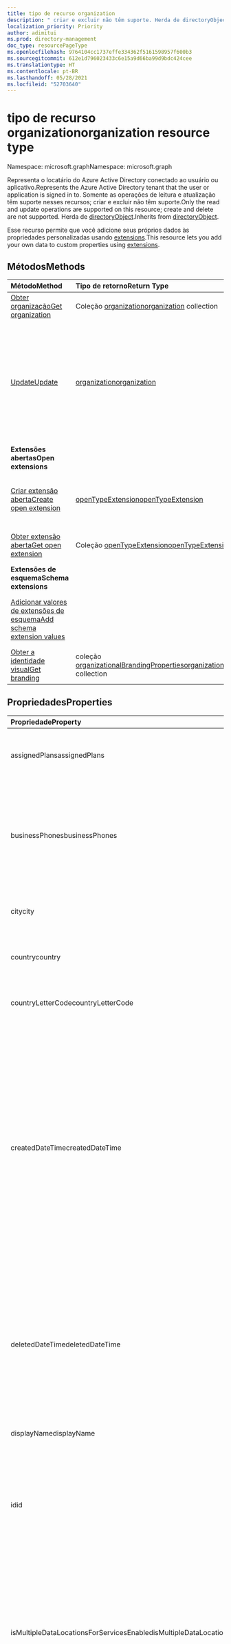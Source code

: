 ```yaml
---
title: tipo de recurso organization
description: " criar e excluir não têm suporte. Herda de directoryObject."
localization_priority: Priority
author: adimitui
ms.prod: directory-management
doc_type: resourcePageType
ms.openlocfilehash: 9764104cc1737effe334362f5161598957f600b3
ms.sourcegitcommit: 612e1d796023433c6e15a9d66ba99d9bdc424cee
ms.translationtype: HT
ms.contentlocale: pt-BR
ms.lasthandoff: 05/28/2021
ms.locfileid: "52703640"
---
```

# <a name="organization-resource-type"></a><span data-ttu-id="50afc-104">tipo de recurso organization</span><span class="sxs-lookup"><span data-stu-id="50afc-104">organization resource type</span></span>

<span data-ttu-id="50afc-105">Namespace: microsoft.graph</span><span class="sxs-lookup"><span data-stu-id="50afc-105">Namespace: microsoft.graph</span></span>

<span data-ttu-id="50afc-106">Representa o locatário do Azure Active Directory conectado ao usuário ou aplicativo.</span><span class="sxs-lookup"><span data-stu-id="50afc-106">Represents the Azure Active Directory tenant that the user or application is signed in to.</span></span> <span data-ttu-id="50afc-107">Somente as operações de leitura e atualização têm suporte nesses recursos; criar e excluir não têm suporte.</span><span class="sxs-lookup"><span data-stu-id="50afc-107">Only the read and update operations are supported on this resource; create and delete are not supported.</span></span> <span data-ttu-id="50afc-108">Herda de [directoryObject](directoryobject.md).</span><span class="sxs-lookup"><span data-stu-id="50afc-108">Inherits from [directoryObject](directoryobject.md).</span></span>

<span data-ttu-id="50afc-109">Esse recurso permite que você adicione seus próprios dados às propriedades personalizadas usando [extensions](/graph/extensibility-overview).</span><span class="sxs-lookup"><span data-stu-id="50afc-109">This resource lets you add your own data to custom properties using [extensions](/graph/extensibility-overview).</span></span>

## <a name="methods"></a><span data-ttu-id="50afc-110">Métodos</span><span class="sxs-lookup"><span data-stu-id="50afc-110">Methods</span></span>

| <span data-ttu-id="50afc-111">Método</span><span class="sxs-lookup"><span data-stu-id="50afc-111">Method</span></span>       | <span data-ttu-id="50afc-112">Tipo de retorno</span><span class="sxs-lookup"><span data-stu-id="50afc-112">Return Type</span></span>  |<span data-ttu-id="50afc-113">Descrição</span><span class="sxs-lookup"><span data-stu-id="50afc-113">Description</span></span>|
|:---------------|:--------|:----------|
|[<span data-ttu-id="50afc-114">Obter organização</span><span class="sxs-lookup"><span data-stu-id="50afc-114">Get organization</span></span>](../api/organization-get.md) | <span data-ttu-id="50afc-115">Coleção [organization](organization.md)</span><span class="sxs-lookup"><span data-stu-id="50afc-115">[organization](organization.md) collection</span></span>|<span data-ttu-id="50afc-116">Leia as propriedades e as relações do objeto de organização.</span><span class="sxs-lookup"><span data-stu-id="50afc-116">Read properties and relationships of organization object.</span></span>|
|[<span data-ttu-id="50afc-117">Update</span><span class="sxs-lookup"><span data-stu-id="50afc-117">Update</span></span>](../api/organization-update.md) | [<span data-ttu-id="50afc-118">organization</span><span class="sxs-lookup"><span data-stu-id="50afc-118">organization</span></span>](organization.md)  |<span data-ttu-id="50afc-119">Atualize o objeto organization.</span><span class="sxs-lookup"><span data-stu-id="50afc-119">Update organization object.</span></span> <span data-ttu-id="50afc-120">As únicas propriedades que podem ser atualizadas são: **marketingNotificationMails**, **technicalNotificationMails**, **securityComplianceNotificationMails**, **securityComplianceNotificationPhones** e **privacyProfile**.</span><span class="sxs-lookup"><span data-stu-id="50afc-120">The only properties that can be updated are: **marketingNotificationMails**, **technicalNotificationMails**, **securityComplianceNotificationMails**, **securityComplianceNotificationPhones** and **privacyProfile**.</span></span> |
|<span data-ttu-id="50afc-121">**Extensões abertas**</span><span class="sxs-lookup"><span data-stu-id="50afc-121">**Open extensions**</span></span>| 
|[<span data-ttu-id="50afc-122">Criar extensão aberta</span><span class="sxs-lookup"><span data-stu-id="50afc-122">Create open extension</span></span>](../api/opentypeextension-post-opentypeextension.md) |[<span data-ttu-id="50afc-123">openTypeExtension</span><span class="sxs-lookup"><span data-stu-id="50afc-123">openTypeExtension</span></span>](opentypeextension.md)| <span data-ttu-id="50afc-124">Crie uma extensão aberta e adicione propriedades personalizadas a uma instância nova ou existente de um recurso.</span><span class="sxs-lookup"><span data-stu-id="50afc-124">Create an open extension and add custom properties to a new or existing resource.</span></span>|
|[<span data-ttu-id="50afc-125">Obter extensão aberta</span><span class="sxs-lookup"><span data-stu-id="50afc-125">Get open extension</span></span>](../api/opentypeextension-get.md) |<span data-ttu-id="50afc-126">Coleção [openTypeExtension](opentypeextension.md)</span><span class="sxs-lookup"><span data-stu-id="50afc-126">[openTypeExtension](opentypeextension.md) collection</span></span>| <span data-ttu-id="50afc-127">Obtenha uma extensão aberta identificada pelo nome da extensão.</span><span class="sxs-lookup"><span data-stu-id="50afc-127">Get an open extension identified by the extension name.</span></span>|
|<span data-ttu-id="50afc-128">**Extensões de esquema**</span><span class="sxs-lookup"><span data-stu-id="50afc-128">**Schema extensions**</span></span>| 
|[<span data-ttu-id="50afc-129">Adicionar valores de extensões de esquema</span><span class="sxs-lookup"><span data-stu-id="50afc-129">Add schema extension values</span></span>](/graph/extensibility-schema-groups) || <span data-ttu-id="50afc-130">Cria uma definição para a extensão de esquema e usa-a para adicionar dados digitados personalizados a um recurso.</span><span class="sxs-lookup"><span data-stu-id="50afc-130">Create a schema extension definition and then use it to add custom typed data to a resource.</span></span>|
| [<span data-ttu-id="50afc-131">Obter a identidade visual</span><span class="sxs-lookup"><span data-stu-id="50afc-131">Get branding</span></span>](../api/organizationalbrandingproperties-get.md) | <span data-ttu-id="50afc-132">coleção [organizationalBrandingProperties](organizationalbrandingproperties.md)</span><span class="sxs-lookup"><span data-stu-id="50afc-132">[organizationalBrandingProperties](organizationalbrandingproperties.md) collection</span></span> | <span data-ttu-id="50afc-133">Obtenha uma coleção de objetos organizationalBrandingProperties.</span><span class="sxs-lookup"><span data-stu-id="50afc-133">Get an organizationalBrandingProperties object collection.</span></span> |

## <a name="properties"></a><span data-ttu-id="50afc-134">Propriedades</span><span class="sxs-lookup"><span data-stu-id="50afc-134">Properties</span></span>

| <span data-ttu-id="50afc-135">Propriedade</span><span class="sxs-lookup"><span data-stu-id="50afc-135">Property</span></span> | <span data-ttu-id="50afc-136">Tipo</span><span class="sxs-lookup"><span data-stu-id="50afc-136">Type</span></span> | <span data-ttu-id="50afc-137">Descrição</span><span class="sxs-lookup"><span data-stu-id="50afc-137">Description</span></span> |
|:-------- |:---- |:----------- |
| <span data-ttu-id="50afc-138">assignedPlans</span><span class="sxs-lookup"><span data-stu-id="50afc-138">assignedPlans</span></span> | <span data-ttu-id="50afc-139">Coleção [assignedPlan](assignedplan.md)</span><span class="sxs-lookup"><span data-stu-id="50afc-139">[assignedPlan](assignedplan.md) collection</span></span> | <span data-ttu-id="50afc-p104">A coleção de planos de serviço associados ao locatário. Não anulável.</span><span class="sxs-lookup"><span data-stu-id="50afc-p104">The collection of service plans associated with the tenant. Not nullable.</span></span> |
| <span data-ttu-id="50afc-142">businessPhones</span><span class="sxs-lookup"><span data-stu-id="50afc-142">businessPhones</span></span> | <span data-ttu-id="50afc-143">Coleção de cadeias de caracteres</span><span class="sxs-lookup"><span data-stu-id="50afc-143">String collection</span></span> | <span data-ttu-id="50afc-p105">Número de telefone para a organização. Embora isso seja uma coleção de cadeias de caracteres, somente um número pode ser definido para essa propriedade.</span><span class="sxs-lookup"><span data-stu-id="50afc-p105">Telephone number for the organization. Although this is a string collection, only one number can be set for this property.</span></span> |
| <span data-ttu-id="50afc-146">city</span><span class="sxs-lookup"><span data-stu-id="50afc-146">city</span></span> | <span data-ttu-id="50afc-147">Cadeia de caracteres</span><span class="sxs-lookup"><span data-stu-id="50afc-147">String</span></span> | <span data-ttu-id="50afc-148">Nome da cidade do endereço da organização.</span><span class="sxs-lookup"><span data-stu-id="50afc-148">City name of the address for the organization.</span></span> |
| <span data-ttu-id="50afc-149">country</span><span class="sxs-lookup"><span data-stu-id="50afc-149">country</span></span> | <span data-ttu-id="50afc-150">Cadeia de caracteres</span><span class="sxs-lookup"><span data-stu-id="50afc-150">String</span></span> | <span data-ttu-id="50afc-151">Nome do país/região do endereço da organização.</span><span class="sxs-lookup"><span data-stu-id="50afc-151">Country/region name of the address for the organization.</span></span> |
| <span data-ttu-id="50afc-152">countryLetterCode</span><span class="sxs-lookup"><span data-stu-id="50afc-152">countryLetterCode</span></span> | <span data-ttu-id="50afc-153">Cadeia de caracteres</span><span class="sxs-lookup"><span data-stu-id="50afc-153">String</span></span> | <span data-ttu-id="50afc-154">Abreviação do país/região da organização.</span><span class="sxs-lookup"><span data-stu-id="50afc-154">Country/region abbreviation for the organization.</span></span> |
| <span data-ttu-id="50afc-155">createdDateTime</span><span class="sxs-lookup"><span data-stu-id="50afc-155">createdDateTime</span></span> | <span data-ttu-id="50afc-156">DateTimeOffset</span><span class="sxs-lookup"><span data-stu-id="50afc-156">DateTimeOffset</span></span> | <span data-ttu-id="50afc-157">Carimbo de hora de criação da organização.</span><span class="sxs-lookup"><span data-stu-id="50afc-157">Timestamp of when the organization was created.</span></span> <span data-ttu-id="50afc-158">Não é possível modificar o valor e ele é preenchido automaticamente quando a organização é criada.</span><span class="sxs-lookup"><span data-stu-id="50afc-158">The value cannot be modified and is automatically populated when the organization is created.</span></span> <span data-ttu-id="50afc-159">O tipo Timestamp representa informações de data e hora usando o formato ISO 8601 e está sempre no horário UTC.</span><span class="sxs-lookup"><span data-stu-id="50afc-159">The Timestamp type represents date and time information using ISO 8601 format and is always in UTC time.</span></span> <span data-ttu-id="50afc-160">Por exemplo, meia-noite UTC em 1 de janeiro de 2014 é `2014-01-01T00:00:00Z`.</span><span class="sxs-lookup"><span data-stu-id="50afc-160">For example, midnight UTC on Jan 1, 2014 is `2014-01-01T00:00:00Z`.</span></span> <span data-ttu-id="50afc-161">Somente leitura.</span><span class="sxs-lookup"><span data-stu-id="50afc-161">Read-only.</span></span> |
| <span data-ttu-id="50afc-162">deletedDateTime</span><span class="sxs-lookup"><span data-stu-id="50afc-162">deletedDateTime</span></span> | <span data-ttu-id="50afc-163">DateTimeOffset</span><span class="sxs-lookup"><span data-stu-id="50afc-163">DateTimeOffset</span></span> | <span data-ttu-id="50afc-164">Representa a data e a hora que o locatário do Azure AD foi excluído usando o formato ISO 8601 e está sempre no horário do UTC.</span><span class="sxs-lookup"><span data-stu-id="50afc-164">Represents date and time of when the Azure AD tenant was deleted using ISO 8601 format and is always in UTC time.</span></span> <span data-ttu-id="50afc-165">Por exemplo, meia-noite UTC em 1 de janeiro de 2014 é `2014-01-01T00:00:00Z`.</span><span class="sxs-lookup"><span data-stu-id="50afc-165">For example, midnight UTC on Jan 1, 2014 is `2014-01-01T00:00:00Z`.</span></span> <span data-ttu-id="50afc-166">Somente leitura.</span><span class="sxs-lookup"><span data-stu-id="50afc-166">Read-only.</span></span> |
| <span data-ttu-id="50afc-167">displayName</span><span class="sxs-lookup"><span data-stu-id="50afc-167">displayName</span></span> | <span data-ttu-id="50afc-168">String</span><span class="sxs-lookup"><span data-stu-id="50afc-168">String</span></span> | <span data-ttu-id="50afc-169">O nome de exibição do locatário.</span><span class="sxs-lookup"><span data-stu-id="50afc-169">The display name for the tenant.</span></span> |
| <span data-ttu-id="50afc-170">id</span><span class="sxs-lookup"><span data-stu-id="50afc-170">id</span></span> | <span data-ttu-id="50afc-171">Cadeia de caracteres</span><span class="sxs-lookup"><span data-stu-id="50afc-171">String</span></span> | <span data-ttu-id="50afc-172">A ID do locatário, um identificador exclusivo que representa a organização (ou Locatário).</span><span class="sxs-lookup"><span data-stu-id="50afc-172">The tenant ID, a unique identifier representing the organization (or tenant).</span></span> <span data-ttu-id="50afc-173">Herdado de [directoryObject](directoryobject.md).</span><span class="sxs-lookup"><span data-stu-id="50afc-173">Inherited from [directoryObject](directoryobject.md).</span></span> <span data-ttu-id="50afc-174">Chave.</span><span class="sxs-lookup"><span data-stu-id="50afc-174">Key.</span></span> <span data-ttu-id="50afc-175">Não anulável.</span><span class="sxs-lookup"><span data-stu-id="50afc-175">Not nullable.</span></span> <span data-ttu-id="50afc-176">Somente leitura.</span><span class="sxs-lookup"><span data-stu-id="50afc-176">Read-only.</span></span> |
| <span data-ttu-id="50afc-177">isMultipleDataLocationsForServicesEnabled</span><span class="sxs-lookup"><span data-stu-id="50afc-177">isMultipleDataLocationsForServicesEnabled</span></span> | <span data-ttu-id="50afc-178">Boolean</span><span class="sxs-lookup"><span data-stu-id="50afc-178">Boolean</span></span> | <span data-ttu-id="50afc-179">`true` se a organização estiver habilitada para Multi-Geo; **fallse** se a organização não estiver habilitada para Multi-Geo; **null** (padrão).</span><span class="sxs-lookup"><span data-stu-id="50afc-179">`true` if organization is Multi-Geo enabled; **false** if organization is not Multi-Geo enabled; **null** (default).</span></span> <span data-ttu-id="50afc-180">Somente leitura.</span><span class="sxs-lookup"><span data-stu-id="50afc-180">Read-only.</span></span> <span data-ttu-id="50afc-181">Para saber mais, confira [OneDrive Online Multi-Geo](/sharepoint/dev/solution-guidance/multigeo-introduction).</span><span class="sxs-lookup"><span data-stu-id="50afc-181">For more information, see [OneDrive Online Multi-Geo](/sharepoint/dev/solution-guidance/multigeo-introduction).</span></span> |
| <span data-ttu-id="50afc-182">marketingNotificationEmails</span><span class="sxs-lookup"><span data-stu-id="50afc-182">marketingNotificationEmails</span></span> | <span data-ttu-id="50afc-183">Coleção de cadeias de caracteres</span><span class="sxs-lookup"><span data-stu-id="50afc-183">String collection</span></span> | <span data-ttu-id="50afc-184">Não anulável.</span><span class="sxs-lookup"><span data-stu-id="50afc-184">Not nullable.</span></span> |
| <span data-ttu-id="50afc-185">onPremisesLastSyncDateTime</span><span class="sxs-lookup"><span data-stu-id="50afc-185">onPremisesLastSyncDateTime</span></span> | <span data-ttu-id="50afc-186">DateTimeOffset</span><span class="sxs-lookup"><span data-stu-id="50afc-186">DateTimeOffset</span></span> | <span data-ttu-id="50afc-187">A hora e a data em que o locatário foi sincronizado pela última vez com o diretório no local.</span><span class="sxs-lookup"><span data-stu-id="50afc-187">The time and date at which the tenant was last synced with the on-premises directory.</span></span> <span data-ttu-id="50afc-188">O tipo Timestamp representa informações de data e hora usando o formato ISO 8601 e está sempre no horário UTC.</span><span class="sxs-lookup"><span data-stu-id="50afc-188">The Timestamp type represents date and time information using ISO 8601 format and is always in UTC time.</span></span> <span data-ttu-id="50afc-189">Por exemplo, meia-noite UTC em 1 de janeiro de 2014 é `2014-01-01T00:00:00Z`.</span><span class="sxs-lookup"><span data-stu-id="50afc-189">For example, midnight UTC on Jan 1, 2014 is `2014-01-01T00:00:00Z`.</span></span> <span data-ttu-id="50afc-190">Somente leitura.</span><span class="sxs-lookup"><span data-stu-id="50afc-190">Read-only.</span></span>|
| <span data-ttu-id="50afc-191">onPremisesSyncEnabled</span><span class="sxs-lookup"><span data-stu-id="50afc-191">onPremisesSyncEnabled</span></span> | <span data-ttu-id="50afc-192">Booliano</span><span class="sxs-lookup"><span data-stu-id="50afc-192">Boolean</span></span> | <span data-ttu-id="50afc-193">`true` se este objeto for sincronizado a partir de um diretório local; `false` se este objeto foi originalmente sincronizado de um diretório local, mas não está mais sincronizado.</span><span class="sxs-lookup"><span data-stu-id="50afc-193">`true` if this object is synced from an on-premises directory; `false` if this object was originally synced from an on-premises directory but is no longer synced.</span></span> <span data-ttu-id="50afc-194">Anulável.</span><span class="sxs-lookup"><span data-stu-id="50afc-194">Nullable.</span></span> <span data-ttu-id="50afc-195">`null` se este objeto nunca foi sincronizado de um diretório local (padrão).</span><span class="sxs-lookup"><span data-stu-id="50afc-195">`null` if this object has never been synced from an on-premises directory (default).</span></span> |
| <span data-ttu-id="50afc-196">postalCode</span><span class="sxs-lookup"><span data-stu-id="50afc-196">postalCode</span></span> | <span data-ttu-id="50afc-197">Cadeia de caracteres</span><span class="sxs-lookup"><span data-stu-id="50afc-197">String</span></span> | <span data-ttu-id="50afc-198">CEP do endereço da organização.</span><span class="sxs-lookup"><span data-stu-id="50afc-198">Postal code of the address for the organization.</span></span> |
| <span data-ttu-id="50afc-199">preferredLanguage</span><span class="sxs-lookup"><span data-stu-id="50afc-199">preferredLanguage</span></span> | <span data-ttu-id="50afc-200">String</span><span class="sxs-lookup"><span data-stu-id="50afc-200">String</span></span> | <span data-ttu-id="50afc-201">O idioma preferencial da organização.</span><span class="sxs-lookup"><span data-stu-id="50afc-201">The preferred language for the organization.</span></span> <span data-ttu-id="50afc-202">Deve seguir o Código ISO 639-1; por exemplo, `en`.</span><span class="sxs-lookup"><span data-stu-id="50afc-202">Should follow ISO 639-1 Code; for example, `en`.</span></span> |
| <span data-ttu-id="50afc-203">privacyProfile</span><span class="sxs-lookup"><span data-stu-id="50afc-203">privacyProfile</span></span> | [<span data-ttu-id="50afc-204">privacyProfile</span><span class="sxs-lookup"><span data-stu-id="50afc-204">privacyProfile</span></span>](privacyprofile.md) | <span data-ttu-id="50afc-205">O perfil de privacidade de uma organização.</span><span class="sxs-lookup"><span data-stu-id="50afc-205">The privacy profile of an organization.</span></span> |
| <span data-ttu-id="50afc-206">provisionedPlans</span><span class="sxs-lookup"><span data-stu-id="50afc-206">provisionedPlans</span></span> | <span data-ttu-id="50afc-207">Coleção [ProvisionedPlan](provisionedplan.md)</span><span class="sxs-lookup"><span data-stu-id="50afc-207">[ProvisionedPlan](provisionedplan.md) collection</span></span> | <span data-ttu-id="50afc-208">Não anulável.</span><span class="sxs-lookup"><span data-stu-id="50afc-208">Not nullable.</span></span> |
| <span data-ttu-id="50afc-209">securityComplianceNotificationMails</span><span class="sxs-lookup"><span data-stu-id="50afc-209">securityComplianceNotificationMails</span></span> | <span data-ttu-id="50afc-210">Coleção de cadeias de caracteres</span><span class="sxs-lookup"><span data-stu-id="50afc-210">String collection</span></span> ||
| <span data-ttu-id="50afc-211">securityComplianceNotificationPhones</span><span class="sxs-lookup"><span data-stu-id="50afc-211">securityComplianceNotificationPhones</span></span> | <span data-ttu-id="50afc-212">Coleção de cadeias de caracteres</span><span class="sxs-lookup"><span data-stu-id="50afc-212">String collection</span></span>||
| <span data-ttu-id="50afc-213">state</span><span class="sxs-lookup"><span data-stu-id="50afc-213">state</span></span> | <span data-ttu-id="50afc-214">Cadeia de caracteres</span><span class="sxs-lookup"><span data-stu-id="50afc-214">String</span></span> | <span data-ttu-id="50afc-215">Nome do estado do endereço da organização.</span><span class="sxs-lookup"><span data-stu-id="50afc-215">State name of the address for the organization.</span></span> |
| <span data-ttu-id="50afc-216">street</span><span class="sxs-lookup"><span data-stu-id="50afc-216">street</span></span> | <span data-ttu-id="50afc-217">Cadeia de caracteres</span><span class="sxs-lookup"><span data-stu-id="50afc-217">String</span></span> | <span data-ttu-id="50afc-218">Nome da rua do endereço da organização.</span><span class="sxs-lookup"><span data-stu-id="50afc-218">Street name of the address for organization.</span></span> |
| <span data-ttu-id="50afc-219">technicalNotificationMails</span><span class="sxs-lookup"><span data-stu-id="50afc-219">technicalNotificationMails</span></span> | <span data-ttu-id="50afc-220">Coleção de cadeias de caracteres</span><span class="sxs-lookup"><span data-stu-id="50afc-220">String collection</span></span> | <span data-ttu-id="50afc-221">Não anulável.</span><span class="sxs-lookup"><span data-stu-id="50afc-221">Not nullable.</span></span> |
| <span data-ttu-id="50afc-222">verifiedDomains</span><span class="sxs-lookup"><span data-stu-id="50afc-222">verifiedDomains</span></span> | <span data-ttu-id="50afc-223">Coleção [VerifiedDomain](verifieddomain.md)</span><span class="sxs-lookup"><span data-stu-id="50afc-223">[VerifiedDomain](verifieddomain.md) collection</span></span> | <span data-ttu-id="50afc-p113">A coleção de domínios associados a este locatário. Não anulável.</span><span class="sxs-lookup"><span data-stu-id="50afc-p113">The collection of domains associated with this tenant. Not nullable.</span></span> |

## <a name="relationships"></a><span data-ttu-id="50afc-226">Relações</span><span class="sxs-lookup"><span data-stu-id="50afc-226">Relationships</span></span>
| <span data-ttu-id="50afc-227">Relação</span><span class="sxs-lookup"><span data-stu-id="50afc-227">Relationship</span></span> | <span data-ttu-id="50afc-228">Tipo</span><span class="sxs-lookup"><span data-stu-id="50afc-228">Type</span></span>   |<span data-ttu-id="50afc-229">Descrição</span><span class="sxs-lookup"><span data-stu-id="50afc-229">Description</span></span>|
|:---------------|:--------|:----------|
|<span data-ttu-id="50afc-230">certificateBasedAuthConfiguration</span><span class="sxs-lookup"><span data-stu-id="50afc-230">certificateBasedAuthConfiguration</span></span>|<span data-ttu-id="50afc-231">coleção [certificateBasedAuthConfiguration](certificatebasedauthconfiguration.md)</span><span class="sxs-lookup"><span data-stu-id="50afc-231">[certificateBasedAuthConfiguration](certificatebasedauthconfiguration.md) collection</span></span>| <span data-ttu-id="50afc-232">Propriedade de navegação para gerenciar a configuração de autenticação baseada em certificado.</span><span class="sxs-lookup"><span data-stu-id="50afc-232">Navigation property to manage certificate-based authentication configuration.</span></span> <span data-ttu-id="50afc-233">Somente uma única instância de certificateBasedAuthConfiguration pode ser criada na coleção.</span><span class="sxs-lookup"><span data-stu-id="50afc-233">Only a single instance of certificateBasedAuthConfiguration can be created in the collection.</span></span>  |
|<span data-ttu-id="50afc-234">extensions</span><span class="sxs-lookup"><span data-stu-id="50afc-234">extensions</span></span>|<span data-ttu-id="50afc-235">Coleção [extension](extension.md)</span><span class="sxs-lookup"><span data-stu-id="50afc-235">[extension](extension.md) collection</span></span>|<span data-ttu-id="50afc-p115">A coleção de extensões abertas definidas para a organização. Somente leitura. Anulável.</span><span class="sxs-lookup"><span data-stu-id="50afc-p115">The collection of open extensions defined for the organization. Read-only. Nullable.</span></span>|
|<span data-ttu-id="50afc-239">organizationalBranding</span><span class="sxs-lookup"><span data-stu-id="50afc-239">organizationalBranding</span></span>|<span data-ttu-id="50afc-240">coleção [organizationalBrandingProperties](organizationalbrandingproperties.md)</span><span class="sxs-lookup"><span data-stu-id="50afc-240">[organizationalBrandingProperties](organizationalbrandingproperties.md) collection</span></span>| <span data-ttu-id="50afc-p116">Identidade visual da organização. Anulável.</span><span class="sxs-lookup"><span data-stu-id="50afc-p116">Branding for the organization. Nullable.</span></span>|

## <a name="json-representation"></a><span data-ttu-id="50afc-243">Representação JSON</span><span class="sxs-lookup"><span data-stu-id="50afc-243">JSON representation</span></span>

<span data-ttu-id="50afc-244">Veja a seguir uma representação JSON do recurso.</span><span class="sxs-lookup"><span data-stu-id="50afc-244">Here is a JSON representation of the resource.</span></span>

<!--{
  "blockType": "resource",
  "openType": true,
  "optionalProperties": [
    "extensions"
  ],
  "keyProperty": "id",
  "baseType": "microsoft.graph.directoryObject",
  "@odata.type": "microsoft.graph.organization"
}-->

```json
{
  "assignedPlans": [{"@odata.type": "microsoft.graph.assignedPlan"}],
  "businessPhones": ["string"],
  "city": "string",
  "country": "string",
  "countryLetterCode": "string",
  "createdDateTime": "String (timestamp)",
  "deletedDateTime": "String (timestamp)",
  "displayName": "string",
  "id": "string (identifier)",
  "isMultipleDataLocationsForServicesEnabled": "boolean",
  "marketingNotificationEmails": ["string"],
  "onPremisesLastSyncDateTime": "String (timestamp)",
  "onPremisesSyncEnabled": true,
  "postalCode": "string",
  "preferredLanguage": "string",
  "privacyProfile": {"@odata.type": "microsoft.graph.privacyProfile"},
  "provisionedPlans": [{"@odata.type": "microsoft.graph.provisionedPlan"}],
  "securityComplianceNotificationMails": ["string"],
  "securityComplianceNotificationPhones": ["string"],
  "state": "string",
  "street": "string",
  "technicalNotificationMails": ["string"],
  "verifiedDomains": [{"@odata.type": "microsoft.graph.verifiedDomain"}]
}
```

## <a name="see-also"></a><span data-ttu-id="50afc-245">Confira também</span><span class="sxs-lookup"><span data-stu-id="50afc-245">See also</span></span>

- [<span data-ttu-id="50afc-246">Adicionar dados personalizados a recursos usando extensões</span><span class="sxs-lookup"><span data-stu-id="50afc-246">Add custom data to resources using extensions</span></span>](/graph/extensibility-overview)
- [<span data-ttu-id="50afc-247">Adicionar dados personalizados aos usuários usando extensões abertas</span><span class="sxs-lookup"><span data-stu-id="50afc-247">Add custom data to users using open extensions</span></span>](/graph/extensibility-open-users)
- [<span data-ttu-id="50afc-248">Adicionar dados personalizados a grupos usando as extensões do esquema</span><span class="sxs-lookup"><span data-stu-id="50afc-248">Add custom data to groups using schema extensions</span></span>](/graph/extensibility-schema-groups)

<!-- uuid: 8fcb5dbc-d5aa-4681-8e31-b001d5168d79
2015-10-25 14:57:30 UTC -->
<!-- {
  "type": "#page.annotation",
  "description": "organization resource",
  "keywords": "",
  "section": "documentation",
  "suppressions": [
  ],
  "tocPath": ""
}-->
